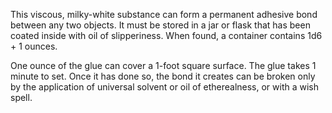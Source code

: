 This viscous, milky-white substance can form a permanent adhesive bond between any two objects. It must be stored in a jar or flask that has been coated inside with oil of slipperiness. When found, a container contains 1d6 + 1 ounces.

One ounce of the glue can cover a 1-foot square surface. The glue takes 1 minute to set. Once it has done so, the bond it creates can be broken only by the application of universal solvent or oil of etherealness, or with a wish spell.